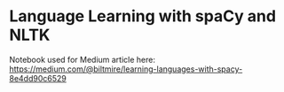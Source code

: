 # Language Learning with spaCy and NLTK
Notebook used for Medium article here: https://medium.com/@biltmire/learning-languages-with-spacy-8e4dd90c6529

